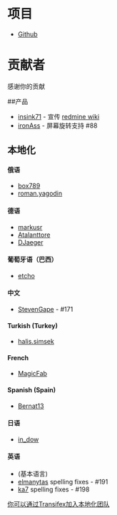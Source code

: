 项目
==========
- [Github](https://github.com/indication/OpenRedmine)

贡献者
==========

感谢你的贡献

##产品

- [insink71](https://twitter.com/insink71/statuses/425297982078996480) - 宣传 [redmine wiki](http://www.redmine.org/projects/redmine/wiki/ThirdPartyTools)
- [ironAss](https://github.com/ironAss) - 屏幕旋转支持 #88 

## 本地化

#### 俄语
- [box789](https://github.com/box789)
- [roman.yagodin](https://www.transifex.com/user/profile/roman.yagodin/)

#### 德语
- [markusr](https://github.com/markusr)
- [Atalanttore](https://www.transifex.com/user/profile/Atalanttore/)
- [DJaeger](https://www.transifex.com/user/profile/DJaeger/)

#### 葡萄牙语（巴西）
- [etcho](https://www.transifex.com/user/profile/etcho/)

#### 中文
-  [StevenGape](https://github.com/StevenGape) - #171

#### Turkish (Turkey)
- [halis.simsek](https://www.transifex.com/user/profile/halis.simsek/)

#### French
- [MagicFab](https://www.transifex.com/user/profile/MagicFab/)

#### Spanish (Spain)
- [Bernat13](https://www.transifex.com/user/profile/Bernat13/)

#### 日语
- [in_dow](https://www.transifex.com/user/profile/in_dow/)

#### 英语
- (基本语言)
- [elmanytas](https://github.com/elmanytas) spelling fixes - #191
- [ka7](https://github.com/ka7) spelling fixes - #198


[你可以通过Transifex加入本地化团队](https://www.transifex.com/indication/openredmine/)
